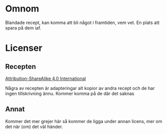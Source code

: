# Omnom

Blandade recept, kan komma att bli något i framtiden, vem vet. En plats att spara på dem iaf.

# Licenser

## Recepten

[Attribution-ShareAlike 4.0 International](http://creativecommons.org/licenses/by-sa/4.0/)

Några av recepten är adapteringar alt kopior av andra recept och de har ingen tillskrivning ännu. Kommer komma på de där det saknas

## Annat

Kommer det mer grejer här så kommer de ligga under annan licens, mer om det när (om) det väl händer.
